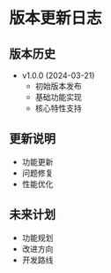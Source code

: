 # 版本更新日志

## 版本历史
- v1.0.0 (2024-03-21)
  - 初始版本发布
  - 基础功能实现
  - 核心特性支持

## 更新说明
- 功能更新
- 问题修复
- 性能优化

## 未来计划
- 功能规划
- 改进方向
- 开发路线 